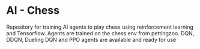 # AI - Chess
Repository for training AI agents to play chess using reinforcement learning and Tensorflow. Agents are trained on the chess env from pettingzoo. DQN, DDQN, Dueling DQN and PPO agents are available and ready for use